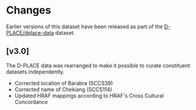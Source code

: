 # Changes

Earlier versions of this dataset have been released as part of the
[D-PLACE/dplace-data](https://doi.org/10.5281/zenodo.596376) dataset.


## [v3.0]

The D-PLACE data was rearranged to make it possible to curate constituent
datasets independently.

- Corrected location of Barabra (SCCS39)
- Corrected name of Chekiang (SCCS114)
- Updated HRAF mappings according to HRAF's Cross Cultural Concordance


